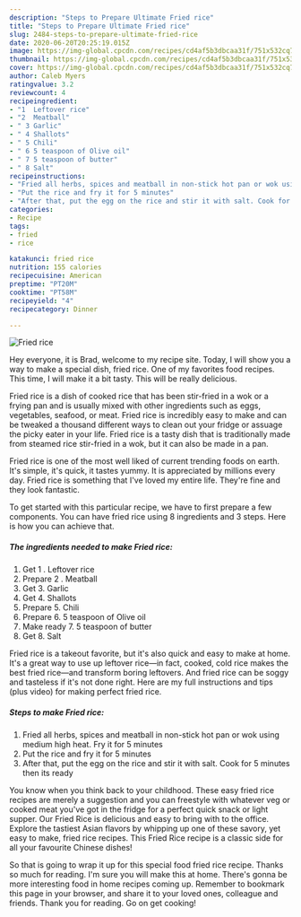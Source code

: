 ```yaml
---
description: "Steps to Prepare Ultimate Fried rice"
title: "Steps to Prepare Ultimate Fried rice"
slug: 2484-steps-to-prepare-ultimate-fried-rice
date: 2020-06-20T20:25:19.015Z
image: https://img-global.cpcdn.com/recipes/cd4af5b3dbcaa31f/751x532cq70/fried-rice-recipe-main-photo.jpg
thumbnail: https://img-global.cpcdn.com/recipes/cd4af5b3dbcaa31f/751x532cq70/fried-rice-recipe-main-photo.jpg
cover: https://img-global.cpcdn.com/recipes/cd4af5b3dbcaa31f/751x532cq70/fried-rice-recipe-main-photo.jpg
author: Caleb Myers
ratingvalue: 3.2
reviewcount: 4
recipeingredient:
- "1  Leftover rice"
- "2  Meatball"
- " 3 Garlic"
- " 4 Shallots"
- " 5 Chili"
- " 6 5 teaspoon of Olive oil"
- " 7 5 teaspoon of butter"
- " 8 Salt"
recipeinstructions:
- "Fried all herbs, spices and meatball in non-stick hot pan or wok using medium high heat. Fry it for 5 minutes"
- "Put the rice and fry it for 5 minutes"
- "After that, put the egg on the rice and stir it with salt. Cook for 5 minutes then its ready"
categories:
- Recipe
tags:
- fried
- rice

katakunci: fried rice 
nutrition: 155 calories
recipecuisine: American
preptime: "PT20M"
cooktime: "PT58M"
recipeyield: "4"
recipecategory: Dinner

---
```



![Fried rice](https://img-global.cpcdn.com/recipes/cd4af5b3dbcaa31f/751x532cq70/fried-rice-recipe-main-photo.jpg)

Hey everyone, it is Brad, welcome to my recipe site. Today, I will show you a way to make a special dish, fried rice. One of my favorites food recipes. This time, I will make it a bit tasty. This will be really delicious.

Fried rice is a dish of cooked rice that has been stir-fried in a wok or a frying pan and is usually mixed with other ingredients such as eggs, vegetables, seafood, or meat. Fried rice is incredibly easy to make and can be tweaked a thousand different ways to clean out your fridge or assuage the picky eater in your life. Fried rice is a tasty dish that is traditionally made from steamed rice stir-fried in a wok, but it can also be made in a pan.

Fried rice is one of the most well liked of current trending foods on earth. It's simple, it's quick, it tastes yummy. It is appreciated by millions every day. Fried rice is something that I've loved my entire life. They're fine and they look fantastic.


To get started with this particular recipe, we have to first prepare a few components. You can have fried rice using 8 ingredients and 3 steps. Here is how you can achieve that.

<!--inarticleads1-->

##### The ingredients needed to make Fried rice:

1. Get 1 . Leftover rice
1. Prepare 2 . Meatball
1. Get  3. Garlic
1. Get  4. Shallots
1. Prepare  5. Chili
1. Prepare  6. 5 teaspoon of Olive oil
1. Make ready  7. 5 teaspoon of butter
1. Get  8. Salt


Fried rice is a takeout favorite, but it&#39;s also quick and easy to make at home. It&#39;s a great way to use up leftover rice—in fact, cooked, cold rice makes the best fried rice—and transform boring leftovers. And fried rice can be soggy and tasteless if it&#39;s not done right. Here are my full instructions and tips (plus video) for making perfect fried rice. 

<!--inarticleads2-->

##### Steps to make Fried rice:

1. Fried all herbs, spices and meatball in non-stick hot pan or wok using medium high heat. Fry it for 5 minutes
1. Put the rice and fry it for 5 minutes
1. After that, put the egg on the rice and stir it with salt. Cook for 5 minutes then its ready


You know when you think back to your childhood. These easy fried rice recipes are merely a suggestion and you can freestyle with whatever veg or cooked meat you&#39;ve got in the fridge for a perfect quick snack or light supper. Our Fried Rice is delicious and easy to bring with to the office. Explore the tastiest Asian flavors by whipping up one of these savory, yet easy to make, fried rice recipes. This Fried Rice recipe is a classic side for all your favourite Chinese dishes! 

So that is going to wrap it up for this special food fried rice recipe. Thanks so much for reading. I'm sure you will make this at home. There's gonna be more interesting food in home recipes coming up. Remember to bookmark this page in your browser, and share it to your loved ones, colleague and friends. Thank you for reading. Go on get cooking!
